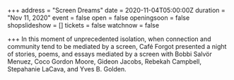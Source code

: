 +++
address = "Screen Dreams"
date = 2020-11-04T05:00:00Z
duration = "Nov 11, 2020"
event = false
open = false
openingsoon = false
shopslideshow = []
tickets = false
watchnow = false

+++
In this moment of unprecedented isolation, when connection and community tend to be mediated by a screen, Café Forgot presented a night of stories, poems, and essays mediated by a screen with Bobbi Salvör Menuez, Coco Gordon Moore, Gideon Jacobs, Rebekah Campbell, Stepahanie LaCava, and Yves B. Golden.